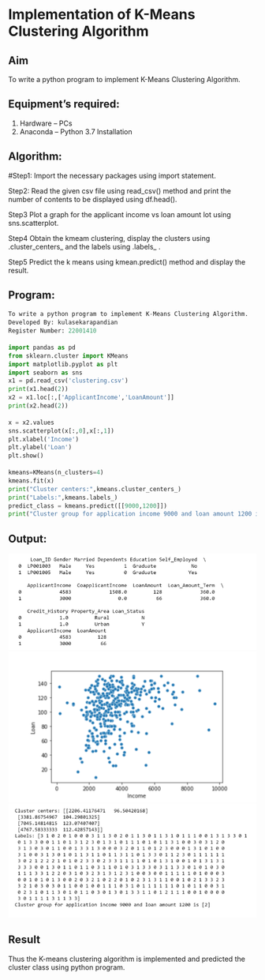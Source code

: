 # Implementation of K-Means Clustering Algorithm
## Aim
To write a python program to implement K-Means Clustering Algorithm.
## Equipment’s required:
1.	Hardware – PCs
2.	Anaconda – Python 3.7 Installation

## Algorithm:

#Step1:
Import the necessary packages using import statement.

Step2:
Read the given csv file using read_csv() method and print the number of contents to be displayed using df.head().

Step3
Plot a graph for the applicant income vs loan amount lot using sns.scatterplot.

Step4
Obtain the kmeam clustering, display the clusters using .cluster_centers_ and the labels using .labels_ .

Step5
Predict the k means using kmean.predict() method and display the result.

## Program:
```py
To write a python program to implement K-Means Clustering Algorithm.
Developed By: kulasekarapandian
Register Number: 22001410

import pandas as pd
from sklearn.cluster import KMeans
import matplotlib.pyplot as plt
import seaborn as sns
x1 = pd.read_csv('clustering.csv')
print(x1.head(2))
x2 = x1.loc[:,['ApplicantIncome','LoanAmount']]
print(x2.head(2))

x = x2.values
sns.scatterplot(x[:,0],x[:,1])
plt.xlabel('Income')
plt.ylabel('Loan')
plt.show()

kmeans=KMeans(n_clusters=4)
kmeans.fit(x)
print("Cluster centers:",kmeans.cluster_centers_)
print("Labels:",kmeans.labels_)
predict_class = kmeans.predict([[9000,1200]])
print("Cluster group for application income 9000 and loan amount 1200 is",predict_class)


```
## Output:
![output](/op1.png)
![output](/op2.png)
![output](/op3.png)

## Result
Thus the K-means clustering algorithm is implemented and predicted the cluster class using python program.